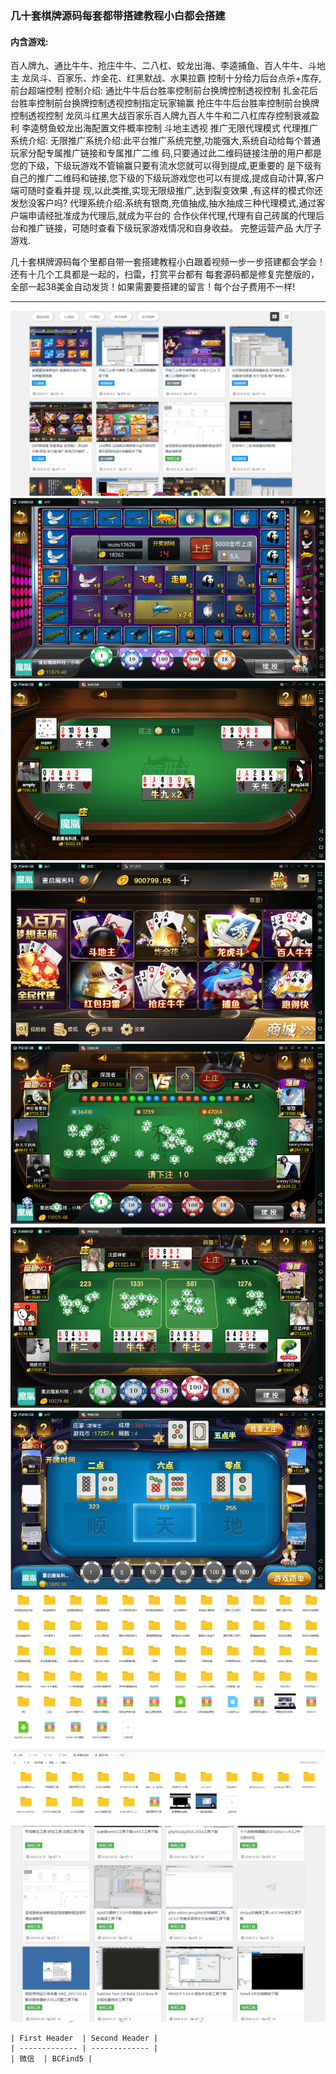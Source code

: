 ### 几十套棋牌源码每套都带搭建教程小白都会搭建
#### 内含游戏:
百人牌九、通比牛牛、抢庄牛牛、二八杠、蛟龙出海、李逵捕鱼、百人牛牛、斗地主
龙凤斗、百家乐、炸金花、红黑默战、水果拉霸
控制十分给力后台点杀+库存,前台超端控制
控制介绍:
通比牛牛后台胜率控制前台换牌控制透视控制
扎金花后台胜率控制前台换牌控制透视控制指定玩家输赢
抢庄牛牛后台胜率控制前台换牌控制透视控制
龙凤斗红黑大战百家乐百人牌九百人牛牛和二八杠库存控制衰减盈利
李逵劈鱼蛟龙出海配置文件概率控制
斗地主透视
推广无限代理模式
代理推广系统介绍:
无限推广系统介绍:此平台推广系统完整,功能强大,系统自动给每个普通玩家分配专属推广链接和专属推广二维
码,只要通过此二维码链接注册的用户都是您的下级，下级玩游戏不管输赢只要有流水您就可以得到提成,更重要的
是下级有自己的推广二维码和链接,您下级的下级玩游戏您也可以有提成,提成自动计算,客户端可随时查看并提
现,以此类推,实现无限级推广,达到裂变效果 ,有这样的模式你还发愁没客户吗?
代理系统介绍:系统有银商,充值抽成,抽水抽成三种代理模式,通过客户端申请经批准成为代理后,就成为平台的
合作伙伴代理,代理有自己砖属的代理后台和推广链接，可随时查看下级玩家游戏情况和自身收益。
完整运营产品
大厅子游戏.

几十套棋牌源码每个里都自带一套搭建教程小白跟着视频一步一步搭建都会学会！还有十几个工具都是一起的，扫雷，打赏平台都有
每套源码都是修复完整版的，全部一起38美金自动发货！如果需要要搭建的留言！每个台子费用不一样!

-------------------------------------------------------------
![](https://github.com/Baoya-live/chess/blob/master/1.png?raw=true)
![](https://github.com/Baoya-live/chess/blob/master/2.png?raw=true)
![](https://github.com/Baoya-live/chess/blob/master/3.png?raw=true)
![](https://github.com/Baoya-live/chess/blob/master/4.png?raw=true)
![](https://github.com/Baoya-live/chess/blob/master/5.png?raw=true)
![](https://github.com/Baoya-live/chess/blob/master/55.png?raw=true)
![](https://github.com/Baoya-live/chess/blob/master/6.png?raw=true)
![](https://github.com/Baoya-live/chess/blob/master/7.png?raw=true)
![](https://github.com/Baoya-live/chess/blob/master/8.png?raw=true)
![](https://github.com/Baoya-live/chess/blob/master/9.png?raw=true)

    | First Header  | Second Header |
    | ------------- | ------------- |
    | 微信  | BCFind5 |
    

